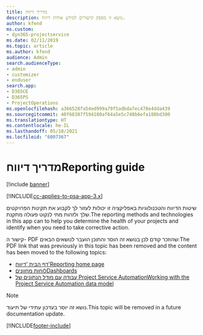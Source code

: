 ```yaml
---
title: מדריך דיווח
description: נושא זו מספק קישורים למידע אודות דיווח.
author: kfend
ms.custom:
- dyn365-projectservice
ms.date: 02/11/2019
ms.topic: article
ms.author: kfend
audience: Admin
search.audienceType:
- admin
- customizer
- enduser
search.app:
- D365CE
- D365PS
- ProjectOperations
ms.openlocfilehash: a366528fa54ed999a79f5adbda7ec478e4dda439
ms.sourcegitcommit: 40f68387f594180af64a5e5c748b6efa188bd300
ms.translationtype: HT
ms.contentlocale: he-IL
ms.lasthandoff: 05/10/2021
ms.locfileid: "6007367"
---
```

# <a name="reporting-guide"></a><span data-ttu-id="4fe1c-103">מדריך דיווח</span><span class="sxs-lookup"><span data-stu-id="4fe1c-103">Reporting guide</span></span>

[!include [banner](../../includes/psa-now-project-operations.md)]

[!INCLUDE[cc-applies-to-psa-app-3.x](../../includes/cc-applies-to-psa-app-3x.md)]

<span data-ttu-id="4fe1c-104">שיטות הדיווח והטכנולוגיות באפליקציה זו יכולות לעזור לך לקבוע את תקינות הפרויקטים שלך ולזהות מתי לנקוט פעולה מתקנת.</span><span class="sxs-lookup"><span data-stu-id="4fe1c-104">The reporting methods and technologies in this app can to help you determine the health of your projects and identify when you need to take corrective action.</span></span> 

<span data-ttu-id="4fe1c-105">קישור ה- PDF שהוזכר קודם לכן בנושא זה הוסר והתוכן הועבר לנושאים הבאים:</span><span class="sxs-lookup"><span data-stu-id="4fe1c-105">The PDF link that was previously in this topic has been removed and the content has been moved to the following topics:</span></span>

- [<span data-ttu-id="4fe1c-106">דף הבית 'דיווח'</span><span class="sxs-lookup"><span data-stu-id="4fe1c-106">Reporting home page</span></span>](../reports-reporting-dynamics-365-project-service.md)
- [<span data-ttu-id="4fe1c-107">לוחות מחוונים</span><span class="sxs-lookup"><span data-stu-id="4fe1c-107">Dashboards</span></span>](../reports-dashboards.md)
- [<span data-ttu-id="4fe1c-108">עבודה עם מודל הנתונים של Project Service Automation</span><span class="sxs-lookup"><span data-stu-id="4fe1c-108">Working with the Project Service Automation data model</span></span>](../reports-working-project-service-data-model.md)

> [!NOTE]
> <span data-ttu-id="4fe1c-109">נושא זה יוסר בעדכון עתידי של תיעוד.</span><span class="sxs-lookup"><span data-stu-id="4fe1c-109">This topic will be removed in a future documentation update.</span></span> 


[!INCLUDE[footer-include](../../includes/footer-banner.md)]